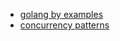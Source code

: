 - [golang by examples](https://gobyexample.com/stateful-goroutines)
- [concurrency patterns](https://medium.com/code-chasm/go-concurrency-pattern-worker-pool-a437117025b1)